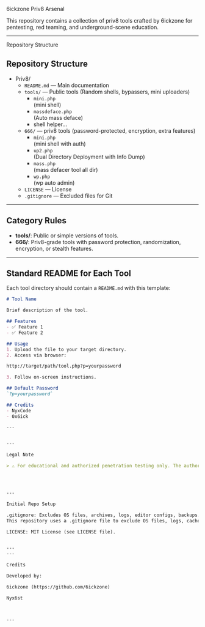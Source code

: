 6ickzone Priv8 Arsenal

This repository contains a collection of priv8 tools crafted by 6ickzone for pentesting, red teaming, and underground-scene education.


---

Repository Structure


<section>
  <h2>Repository Structure</h2>
  <ul>
    <li>Priv8/
      <ul>
        <li><code>README.md</code> &mdash; Main documentation</li>
        <li><code>tools/</code> &mdash; Public tools (Random shells, bypassers, mini uploaders)
          <ul>
            <li><code>mini.php</code></li>(mini shell) 
            <li><code>massdeface.php</code></li>(Auto mass deface) 
            <li>shell helper...</li>
          </ul>
        </li>
        <li><code>666/</code> &mdash; priv8 tools (password-protected, encryption, extra features)
          <ul>
            <li><code>mini.php</code></li>(mini shell with auth)
            <li><code>up2.php</code></li>(Dual Directory Deployment with Info Dump) 
            <li><code>mass.php</code></li>(mass defacer tool all dir) 
            <li><code>wp.php</code></li>(wp auto admin) 
          </ul>
        </li>
        <li><code>LICENSE</code> &mdash; License</li>
        <li><code>.gitignore</code> &mdash; Excluded files for Git</li>
      </ul>
    </li>
  </ul>
</section>

---

## Category Rules

- **tools/**: Public or simple versions of tools.
- **666/**: Priv8-grade tools with password protection, randomization, encryption, or stealth features.

---

## Standard README for Each Tool

Each tool directory should contain a `README.md` with this template:

```markdown
# Tool Name

Brief description of the tool.

## Features
- ✅ Feature 1
- ✅ Feature 2

## Usage
1. Upload the file to your target directory.
2. Access via browser:

http://target/path/tool.php?p=yourpassword

3. Follow on-screen instructions.

## Default Password
`?p=yourpassword`

## Credits
- NyxCode
- 0x6ick

---


---

Legal Note

> ⚠️ For educational and authorized penetration testing only. The authors are not responsible for misuse.




---

Initial Repo Setup

.gitignore: Excludes OS files, archives, logs, editor configs, backups.
This repository uses a .gitignore file to exclude OS files, logs, cache, backups, and development folders.

LICENSE: MIT License (see LICENSE file).


---
---

Credits

Developed by:

6ickzone (https://github.com/6ickzone)

Nyx6st



---

